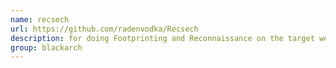 ```yaml
---
name: recsech
url: https://github.com/radenvodka/Recsech
description: for doing Footprinting and Reconnaissance on the target web. URL : https://github.com/radenvodka/Recsech Groups : blackarch blackarch-recon blackarch-scanner blackarch-webapp blackarch-fingerprint
group: blackarch
---
```

